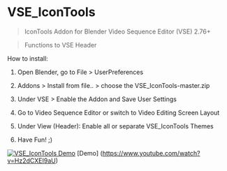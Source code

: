 # VSE_IconTools

> IconTools Addon for Blender Video Sequence Editor (VSE) 2.76+ 

> Functions to VSE Header

How to install:

1. Open Blender, go to File > UserPreferences 
 
2. Addons > Install from file.. > choose the VSE_IconTools-master.zip 

3. Under VSE > Enable the Addon and Save User Settings 

2. Go to Video Sequence Editor or switch to Video Editing Screen Layout 
 
5. Under View (Header): Enable all or separate VSE_IconTools Themes 

6. Have Fun! ;) 


[![VSE_IconTools Demo](https://img.youtube.com/vi/Hz2dCXEI9aU/0.jpg)](https://www.youtube.com/watch?v=Hz2dCXEI9aU)
[Demo] (https://www.youtube.com/watch?v=Hz2dCXEI9aU)


